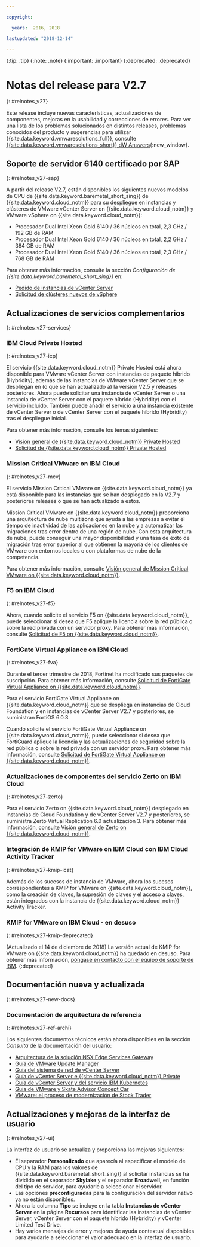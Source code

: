 ```yaml
---

copyright:

  years:  2016, 2018

lastupdated: "2018-12-14"

---
```


{:tip: .tip}
{:note: .note}
{:important: .important}
{:deprecated: .deprecated}

# Notas del release para V2.7
{: #relnotes_v27}

Este release incluye nuevas características, actualizaciones de componentes, mejoras en la usabilidad y correcciones de errores. Para ver una lista de los problemas solucionados en distintos releases, problemas conocidos del producto y sugerencias para utilizar {{site.data.keyword.vmwaresolutions_full}}, consulte [{{site.data.keyword.vmwaresolutions_short}} dW Answers](https://developer.ibm.com/answers/topics/cloudvmw/){:new_window}.

## Soporte de servidor 6140 certificado por SAP
{: #relnotes_v27-sap}

A partir del release V2.7, están disponibles los siguientes nuevos modelos de CPU de {{site.data.keyword.baremetal_short_sing}} de {{site.data.keyword.cloud_notm}} para su despliegue en instancias y clústeres de VMware vCenter Server on {{site.data.keyword.cloud_notm}} y VMware vSphere on {{site.data.keyword.cloud_notm}}:
* Procesador Dual Intel Xeon Gold 6140 / 36 núcleos en total, 2,3 GHz / 192 GB de RAM
* Procesador Dual Intel Xeon Gold 6140 / 36 núcleos en total, 2,2 GHz / 384 GB de RAM
* Procesador Dual Intel Xeon Gold 6140 / 36 núcleos en total, 2,3 GHz / 768 GB de RAM

Para obtener más información, consulte la sección *Configuración de {{site.data.keyword.baremetal_short_sing}}* en:
* [Pedido de instancias de vCenter Server](/docs/services/vmwaresolutions/vcenter?topic=vmware-solutions-vc_orderinginstance#bare-metal-server-settings)
* [Solicitud de clústeres nuevos de vSphere](/docs/services/vmwaresolutions/vsphere?topic=vmware-solutions-vs_orderinginstances#bare-metal-server-settings)

## Actualizaciones de servicios complementarios
{: #relnotes_v27-services}

### IBM Cloud Private Hosted
{: #relnotes_v27-icp}

El servicio {{site.data.keyword.cloud_notm}} Private Hosted está ahora disponible para VMware vCenter Server con instancias de paquete híbrido (Hybridity), además de las instancias de VMware vCenter Server que se despliegan en (o que se han actualizado a) la versión V2.5 y releases posteriores. Ahora puede solicitar una instancia de vCenter Server o una instancia de vCenter Server con el paquete híbrido (Hybridity) con el servicio incluido. También puede añadir el servicio a una instancia existente de vCenter Server o de vCenter Server con el paquete híbrido (Hybridity) tras el despliegue inicial.

Para obtener más información, consulte los temas siguientes:
* [Visión general de {{site.data.keyword.cloud_notm}} Private Hosted](/docs/services/vmwaresolutions/services?topic=vmware-solutions-icp_overview)
* [Solicitud de {{site.data.keyword.cloud_notm}} Private Hosted](/docs/services/vmwaresolutions/services?topic=vmware-solutions-icp_ordering)

### Mission Critical VMware on IBM Cloud
{: #relnotes_v27-mcv}

El servicio Mission Critical VMware on {{site.data.keyword.cloud_notm}} ya está disponible para las instancias que se han desplegado en la V2.7 y posteriores releases o que se han actualizado a estos.

Mission Critical VMware on {{site.data.keyword.cloud_notm}} proporciona una arquitectura de nube multizona que ayuda a las empresas a evitar el tiempo de inactividad de las aplicaciones en la nube y a automatizar las migraciones tras error dentro de una región de nube. Con esta arquitectura de nube, puede conseguir una mayor disponibilidad y una tasa de éxito de migración tras error superior al que obtienen la mayoría de los clientes de VMware con entornos locales o con plataformas de nube de la competencia.

Para obtener más información, consulte [Visión general de Mission Critical VMware on {{site.data.keyword.cloud_notm}}](/docs/services/vmwaresolutions/services?topic=vmware-solutions-mcv_overview).

### F5 on IBM Cloud
{: #relnotes_v27-f5}

Ahora, cuando solicite el servicio F5 on {{site.data.keyword.cloud_notm}}, puede seleccionar si desea que F5 aplique la licencia sobre la red pública o sobre la red privada con un servidor proxy. Para obtener más información, consulte [Solicitud de F5 on {{site.data.keyword.cloud_notm}}](/docs/services/vmwaresolutions/services?topic=vmware-solutions-f5_ordering).

### FortiGate Virtual Appliance on IBM Cloud
{: #relnotes_v27-fva}

Durante el tercer trimestre de 2018, Fortinet ha modificado sus paquetes de suscripción. Para obtener más información, consulte [Solicitud de FortiGate Virtual Appliance on {{site.data.keyword.cloud_notm}}](/docs/services/vmwaresolutions/services?topic=vmware-solutions-fortinetvm_ordering).

Para el servicio FortiGate Virtual Appliance on {{site.data.keyword.cloud_notm}} que se despliega en instancias de Cloud Foundation y en instancias de vCenter Server V2.7 y posteriores, se suministran FortiOS 6.0.3.

Cuando solicite el servicio FortiGate Virtual Appliance on {{site.data.keyword.cloud_notm}}, puede seleccionar si desea que FortiGuard aplique la licencia y las actualizaciones de seguridad sobre la red pública o sobre la red privada con un servidor proxy. Para obtener más información, consulte [Solicitud de FortiGate Virtual Appliance on {{site.data.keyword.cloud_notm}}](/docs/services/vmwaresolutions/services?topic=vmware-solutions-fortinetvm_ordering).

### Actualizaciones de componentes del servicio Zerto on IBM Cloud
{: #relnotes_v27-zerto}

Para el servicio Zerto on {{site.data.keyword.cloud_notm}} desplegado en instancias de Cloud Foundation y de vCenter Server V2.7 y posteriores, se suministra Zerto Virtual Replication 6.0 actualización 3. Para obtener más información, consulte [Visión general de Zerto on {{site.data.keyword.cloud_notm}}](/docs/services/vmwaresolutions/services?topic=vmware-solutions-addingzertodr).

### Integración de KMIP for VMware on IBM Cloud con IBM Cloud Activity Tracker
{: #relnotes_v27-kmip-icat}

Además de los sucesos de instancia de VMware, ahora los sucesos correspondientes a KMIP for VMware on {{site.data.keyword.cloud_notm}}, como la creación de claves, la supresión de claves y el acceso a claves, están integrados con la instancia de {{site.data.keyword.cloud_notm}} Activity Tracker.

### KMIP for VMware on IBM Cloud - en desuso
{: #relnotes_v27-kmip-deprecated}

(Actualizado el 14 de diciembre de 2018) La versión actual de KMIP for VMware on {{site.data.keyword.cloud_notm}} ha quedado en desuso. Para obtener más información, [póngase en contacto con el equipo de soporte de IBM](/docs/services/vmwaresolutions/vmonic?topic=vmware-solutions-trbl_support).
{:deprecated}

## Documentación nueva y actualizada
{: #relnotes_v27-new-docs}

### Documentación de arquitectura de referencia
{: #relnotes_v27-ref-archi}

Los siguientes documentos técnicos están ahora disponibles en la sección *Consulta* de la documentación del usuario:

* [Arquitectura de la solución NSX Edge Services Gateway](/docs/services/vmwaresolutions/archiref/nsx?topic=vmware-solutions-nsx_overview)
* [Guía de VMware Update Manager](/docs/services/vmwaresolutions/archiref/vum?topic=vmware-solutions-vum-intro)
* [Guía del sistema de red de vCenter Server](/docs/services/vmwaresolutions/archiref/vcsnsxt?topic=vmware-solutions-vcsnsxt-intro)
* [Guía de vCenter Server e {{site.data.keyword.cloud_notm}} Private](/docs/services/vmwaresolutions/archiref/vcsicp?topic=vmware-solutions-vcsicp-intro)
* [Guía de vCenter Server y del servicio IBM Kubernetes](/docs/services/vmwaresolutions/archiref/vcsiks?topic=vmware-solutions-vcsiks-intro)
* [Guía de VMware y Skate Advisor Concept Car](/docs/services/vmwaresolutions/archiref/vcscar?topic=vmware-solutions-vcscar-intro)
* [VMware: el proceso de modernización de Stock Trader](/docs/services/vmwaresolutions/archiref/vcscontent?topic=vmware-solutions-vcscontent-modjourney)

## Actualizaciones y mejoras de la interfaz de usuario
{: #relnotes_v27-ui}

La interfaz de usuario se actualiza y proporciona las mejoras siguientes:

* El separador **Personalizado** que aparecía al especificar el modelo de CPU y la RAM para los valores de {{site.data.keyword.baremetal_short_sing}} al solicitar instancias se ha dividido en el separador **Skylake** y el separador **Broadwell**, en función del tipo de servidor, para ayudarle a seleccionar el servidor.
* Las opciones **preconfiguradas** para la configuración del servidor nativo ya no están disponibles.
* Ahora la columna **Tipo** se incluye en la tabla **Instancias de vCenter Server** en la página **Recursos** para identificar las instancias de vCenter Server, vCenter Server con el paquete híbrido (Hybridity) y vCenter Limited Test Drive.
* Hay varios mensajes de error y mejoras de ayuda contextual disponibles para ayudarle a seleccionar el valor adecuado en la interfaz de usuario.
